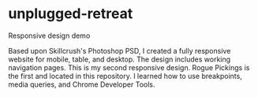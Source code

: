# unplugged-retreat
Responsive design demo

Based upon Skillcrush's Photoshop PSD, I created a fully responsive website for mobile, table, and desktop. The design includes working navigation pages. This is my second responsive design.
Rogue Pickings is the first and located in this repository.  I learned how to use breakpoints, media queries, and Chrome Developer Tools.  
